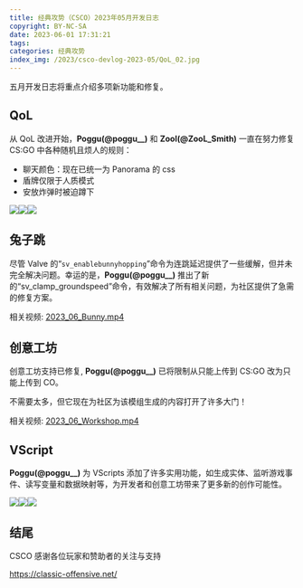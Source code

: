 ```yaml
---
title: 经典攻势（CSCO）2023年05月开发日志
copyright: BY-NC-SA
date: 2023-06-01 17:31:21
tags:
categories: 经典攻势
index_img: /2023/csco-devlog-2023-05/QoL_02.jpg
---
```


五月开发日志将重点介绍多项新功能和修复。

## QoL

从 QoL 改进开始，**Poggu(@poggu\_\_)** 和 **Zool(@ZooL_Smith)** 一直在努力修复 CS:GO 中各种随机且烦人的规则：

- 聊天颜色：现在已统一为 Panorama 的 css
- 盾牌仅限于人质模式
- 安放炸弹时被迫蹲下

![](QoL_01.png)![](QoL_02.jpg)![](QoL_03.png)

## 兔子跳

尽管 Valve 的“`sv_enablebunnyhopping`”命令为连跳延迟提供了一些缓解，但并未完全解决问题。幸运的是，**Poggu(@poggu\_\_)** 推出了新的“sv_clamp_groundspeed”命令，有效解决了所有相关问题，为社区提供了急需的修复方案。

相关视频: [2023_06_Bunny.mp4](https://storage.p90.icu/CSCO/2023_06_Bunny.mp4)

## 创意工坊

创意工坊支持已修复, **Poggu(@poggu\_\_)** 已将限制从只能上传到 CS:GO 改为只能上传到 CO。

不需要太多，但它现在为社区为该模组生成的内容打开了许多大门！

相关视频: [2023_06_Workshop.mp4](https://storage.p90.icu/CSCO/2023_06_Workshop.mp4)

## VScript

**Poggu(@poggu\_\_)** 为 VScripts 添加了许多实用功能，如生成实体、监听游戏事件、读写变量和数据映射等，为开发者和创意工坊带来了更多新的创作可能性。

![](VScript_01.png)![](VScript_02.png)![](VScript_03.png)

## 结尾

CSCO 感谢各位玩家和赞助者的关注与支持

https://classic-offensive.net/
